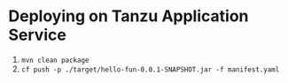 # Deploying on Tanzu Application Service

1. `mvn clean package`
1. `cf push -p ./target/hello-fun-0.0.1-SNAPSHOT.jar -f manifest.yaml`
